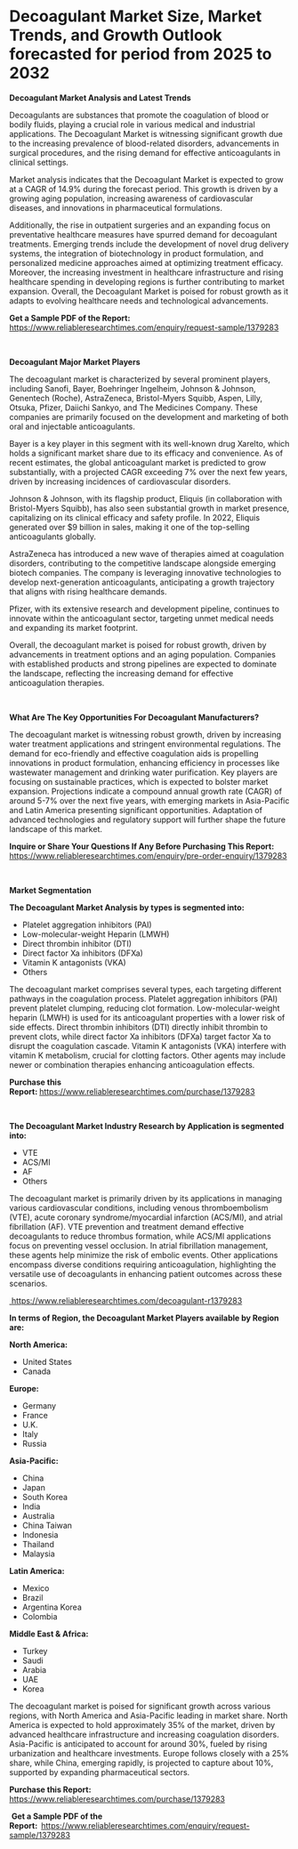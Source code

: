 <p><h1>Decoagulant Market Size, Market Trends, and Growth Outlook forecasted for period from 2025 to 2032</h1></p><p><strong>Decoagulant Market Analysis and Latest Trends</strong></p>
<p><p>Decoagulants are substances that promote the coagulation of blood or bodily fluids, playing a crucial role in various medical and industrial applications. The Decoagulant Market is witnessing significant growth due to the increasing prevalence of blood-related disorders, advancements in surgical procedures, and the rising demand for effective anticoagulants in clinical settings. </p><p>Market analysis indicates that the Decoagulant Market is expected to grow at a CAGR of 14.9% during the forecast period. This growth is driven by a growing aging population, increasing awareness of cardiovascular diseases, and innovations in pharmaceutical formulations. </p><p>Additionally, the rise in outpatient surgeries and an expanding focus on preventative healthcare measures have spurred demand for decoagulant treatments. Emerging trends include the development of novel drug delivery systems, the integration of biotechnology in product formulation, and personalized medicine approaches aimed at optimizing treatment efficacy. Moreover, the increasing investment in healthcare infrastructure and rising healthcare spending in developing regions is further contributing to market expansion. Overall, the Decoagulant Market is poised for robust growth as it adapts to evolving healthcare needs and technological advancements.</p></p>
<p><strong>Get a Sample PDF of the Report:&nbsp;</strong> <a href="https://www.reliableresearchtimes.com/enquiry/request-sample/1379283?utm_campaign=2657&utm_medium=2&utm_source=Github&utm_content=ia&utm_term=19042025&utm_id=decoagulant">https://www.reliableresearchtimes.com/enquiry/request-sample/1379283</a></p>
<p>&nbsp;</p>
<p><strong>Decoagulant Major Market Players</strong></p>
<p><p>The decoagulant market is characterized by several prominent players, including Sanofi, Bayer, Boehringer Ingelheim, Johnson & Johnson, Genentech (Roche), AstraZeneca, Bristol-Myers Squibb, Aspen, Lilly, Otsuka, Pfizer, Daiichi Sankyo, and The Medicines Company. These companies are primarily focused on the development and marketing of both oral and injectable anticoagulants.</p><p>Bayer is a key player in this segment with its well-known drug Xarelto, which holds a significant market share due to its efficacy and convenience. As of recent estimates, the global anticoagulant market is predicted to grow substantially, with a projected CAGR exceeding 7% over the next few years, driven by increasing incidences of cardiovascular disorders.</p><p>Johnson & Johnson, with its flagship product, Eliquis (in collaboration with Bristol-Myers Squibb), has also seen substantial growth in market presence, capitalizing on its clinical efficacy and safety profile. In 2022, Eliquis generated over $9 billion in sales, making it one of the top-selling anticoagulants globally.</p><p>AstraZeneca has introduced a new wave of therapies aimed at coagulation disorders, contributing to the competitive landscape alongside emerging biotech companies. The company is leveraging innovative technologies to develop next-generation anticoagulants, anticipating a growth trajectory that aligns with rising healthcare demands.</p><p>Pfizer, with its extensive research and development pipeline, continues to innovate within the anticoagulant sector, targeting unmet medical needs and expanding its market footprint.</p><p>Overall, the decoagulant market is poised for robust growth, driven by advancements in treatment options and an aging population. Companies with established products and strong pipelines are expected to dominate the landscape, reflecting the increasing demand for effective anticoagulation therapies.</p></p>
<p>&nbsp;</p>
<p><strong>What Are The Key Opportunities For Decoagulant Manufacturers?</strong></p>
<p><p>The decoagulant market is witnessing robust growth, driven by increasing water treatment applications and stringent environmental regulations. The demand for eco-friendly and effective coagulation aids is propelling innovations in product formulation, enhancing efficiency in processes like wastewater management and drinking water purification. Key players are focusing on sustainable practices, which is expected to bolster market expansion. Projections indicate a compound annual growth rate (CAGR) of around 5-7% over the next five years, with emerging markets in Asia-Pacific and Latin America presenting significant opportunities. Adaptation of advanced technologies and regulatory support will further shape the future landscape of this market.</p></p>
<p><strong>Inquire or Share Your Questions If Any Before Purchasing This Report:</strong> <a href="https://www.reliableresearchtimes.com/enquiry/pre-order-enquiry/1379283?utm_campaign=2657&utm_medium=2&utm_source=Github&utm_content=ia&utm_term=19042025&utm_id=decoagulant">https://www.reliableresearchtimes.com/enquiry/pre-order-enquiry/1379283</a></p>
<p>&nbsp;</p>
<p><strong>Market Segmentation</strong></p>
<p><strong>The Decoagulant Market Analysis by types is segmented into:</strong></p>
<p><ul><li>Platelet aggregation inhibitors (PAI)</li><li>Low-molecular-weight Heparin (LMWH)</li><li>Direct thrombin inhibitor (DTI)</li><li>Direct factor Xa inhibitors (DFXa)</li><li>Vitamin K antagonists (VKA)</li><li>Others</li></ul></p>
<p><p>The decoagulant market comprises several types, each targeting different pathways in the coagulation process. Platelet aggregation inhibitors (PAI) prevent platelet clumping, reducing clot formation. Low-molecular-weight heparin (LMWH) is used for its anticoagulant properties with a lower risk of side effects. Direct thrombin inhibitors (DTI) directly inhibit thrombin to prevent clots, while direct factor Xa inhibitors (DFXa) target factor Xa to disrupt the coagulation cascade. Vitamin K antagonists (VKA) interfere with vitamin K metabolism, crucial for clotting factors. Other agents may include newer or combination therapies enhancing anticoagulation effects.</p></p>
<p><strong>Purchase this Report:&nbsp;</strong><a href="https://www.reliableresearchtimes.com/purchase/1379283?utm_campaign=2657&utm_medium=2&utm_source=Github&utm_content=ia&utm_term=19042025&utm_id=decoagulant">https://www.reliableresearchtimes.com/purchase/1379283</a></p>
<p>&nbsp;</p>
<p><strong>The Decoagulant Market Industry Research by Application is segmented into:</strong></p>
<p><ul><li>VTE</li><li>ACS/MI</li><li>AF</li><li>Others</li></ul></p>
<p><p>The decoagulant market is primarily driven by its applications in managing various cardiovascular conditions, including venous thromboembolism (VTE), acute coronary syndrome/myocardial infarction (ACS/MI), and atrial fibrillation (AF). VTE prevention and treatment demand effective decoagulants to reduce thrombus formation, while ACS/MI applications focus on preventing vessel occlusion. In atrial fibrillation management, these agents help minimize the risk of embolic events. Other applications encompass diverse conditions requiring anticoagulation, highlighting the versatile use of decoagulants in enhancing patient outcomes across these scenarios.</p></p>
<p><a href="https://www.reliableresearchtimes.com/decoagulant-r1379283?utm_campaign=2657&utm_medium=2&utm_source=Github&utm_content=ia&utm_term=19042025&utm_id=decoagulant">&nbsp;https://www.reliableresearchtimes.com/decoagulant-r1379283</a></p>
<p><strong>In terms of Region, the Decoagulant Market Players available by Region are:</strong></p>
<p>
    <p> <strong> North America: </strong>
        <ul>
            <li>United States</li>
            <li>Canada</li>
        </ul>
        </p> 
    <p> <strong> Europe: </strong>
        <ul>
            <li>Germany</li>
            <li>France</li>
            <li>U.K.</li>
            <li>Italy</li>
            <li>Russia</li>
        </ul>
        </p> 
    <p> <strong> Asia-Pacific: </strong>
        <ul>
            <li>China</li>
            <li>Japan</li>
            <li>South Korea</li>
            <li>India</li>
            <li>Australia</li>
            <li>China Taiwan</li>
            <li>Indonesia</li>
            <li>Thailand</li>
            <li>Malaysia</li>
        </ul>
        </p> 
    <p> <strong> Latin America: </strong>
        <ul>
            <li>Mexico</li>
            <li>Brazil</li>
            <li>Argentina Korea</li>
            <li>Colombia</li>
        </ul>
        </p> 
    <p> <strong> Middle East & Africa: </strong>
        <ul>
            <li>Turkey</li>
            <li>Saudi</li>
            <li>Arabia</li>
            <li>UAE</li>
            <li>Korea</li>
        </ul>
    </p>
    </p>
<p><p>The decoagulant market is poised for significant growth across various regions, with North America and Asia-Pacific leading in market share. North America is expected to hold approximately 35% of the market, driven by advanced healthcare infrastructure and increasing coagulation disorders. Asia-Pacific is anticipated to account for around 30%, fueled by rising urbanization and healthcare investments. Europe follows closely with a 25% share, while China, emerging rapidly, is projected to capture about 10%, supported by expanding pharmaceutical sectors.</p></p>
<p><strong>Purchase this Report: </strong><a href="https://www.reliableresearchtimes.com/purchase/1379283?utm_campaign=2657&utm_medium=2&utm_source=Github&utm_content=ia&utm_term=19042025&utm_id=decoagulant">https://www.reliableresearchtimes.com/purchase/1379283</a></p>
<p>&nbsp;<strong>Get a Sample PDF of the Report:&nbsp;&nbsp;</strong><a href="https://www.reliableresearchtimes.com/enquiry/request-sample/1379283?utm_campaign=2657&utm_medium=2&utm_source=Github&utm_content=ia&utm_term=19042025&utm_id=decoagulant">https://www.reliableresearchtimes.com/enquiry/request-sample/1379283</a></p>
<p><strong></strong></p>
<p><p></p><p></p><p></p></p>